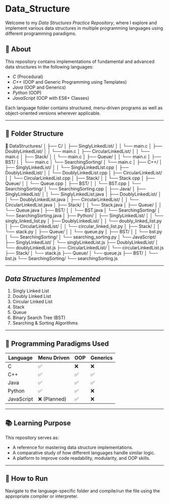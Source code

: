 # Data_Structure

Welcome to my *Data Structures Practice Repository*, where I explore and implement various data structures in multiple programming languages using different programming paradigms.

## 🚀 About

This repository contains implementations of fundamental and advanced data structures in the following languages:

- *C* (Procedural)
- *C++* (OOP and Generic Programming using Templates)
- *Java* (OOP and Generics)
- *Python* (OOP)
- *JavaScript* (OOP with ES6+ Classes)

Each language folder contains structured, menu-driven programs as well as object-oriented versions wherever applicable.

---

## 📂 Folder Structure

📁 DataStructures/
│
├── C/
│   ├── SinglyLinkedList/
│   │   └── main.c
│   ├── DoublyLinkedList/
│   │   └── main.c
│   ├── CircularLinkedList/
│   │   └── main.c
│   ├── Stack/
│   │   └── main.c
│   ├── Queue/
│   │   └── main.c
│   ├── BST/
│   │   └── main.c
│   └── SearchingSorting/
│       └── main.c
│
├── C++/
│   ├── SinglyLinkedList/
│   │   └── SinglyLinkedList.cpp
│   ├── DoublyLinkedList/
│   │   └── DoublyLinkedList.cpp
│   ├── CircularLinkedList/
│   │   └── CircularLinkedList.cpp
│   ├── Stack/
│   │   └── Stack.cpp
│   ├── Queue/
│   │   └── Queue.cpp
│   ├── BST/
│   │   └── BST.cpp
│   └── SearchingSorting/
│       └── SearchingSorting.cpp
│
├── Java/
│   ├── SinglyLinkedList/
│   │   └── SinglyLinkedList.java
│   ├── DoublyLinkedList/
│   │   └── DoublyLinkedList.java
│   ├── CircularLinkedList/
│   │   └── CircularLinkedList.java
│   ├── Stack/
│   │   └── Stack.java
│   ├── Queue/
│   │   └── Queue.java
│   ├── BST/
│   │   └── BST.java
│   └── SearchingSorting/
│       └── SearchingSorting.java
│
├── Python/
│   ├── SinglyLinkedList/
│   │   └── singly_linked_list.py
│   ├── DoublyLinkedList/
│   │   └── doubly_linked_list.py
│   ├── CircularLinkedList/
│   │   └── circular_linked_list.py
│   ├── Stack/
│   │   └── stack.py
│   ├── Queue/
│   │   └── queue.py
│   ├── BST/
│   │   └── bst.py
│   └── SearchingSorting/
│       └── searching_sorting.py
│
└── JavaScript/
    ├── SinglyLinkedList/
    │   └── singlyLinkedList.js
    ├── DoublyLinkedList/
    │   └── doublyLinkedList.js
    ├── CircularLinkedList/
    │   └── circularLinkedList.js
    ├── Stack/
    │   └── stack.js
    ├── Queue/
    │   └── queue.js
    ├── BST/
    │   └── bst.js
    └── SearchingSorting/
        └── searchingSorting.js

---

## *Data Structures Implemented*
1. Singly Linked List
2. Doubly Linked List
3. Circular Linked List
4. Stack
5. Queue
6. Binary Search Tree (BST)
7. Searching & Sorting Algorithms

---

## 🔧 Programming Paradigms Used

| Language     | Menu Driven  | OOP | Generics |
|--------------|--------------|-----|----------|
| C            | ✅           | ❌  | ❌        |
| C++          | ✅           | ✅  | ✅        |
| Java         | ✅           | ✅  | ✅        |
| Python       | ✅           | ✅  | ❌        |
| JavaScript   | ❌ (Planned) | ✅  | ❌        |

---

## 📚 Learning Purpose

This repository serves as:
- A reference for mastering data structure implementations.
- A comparative study of how different languages handle similar logic.
- A platform to improve code readability, modularity, and OOP skills.

---

## 🧩 How to Run

Navigate to the language-specific folder and compile/run the file using the appropriate compiler or interpreter.
